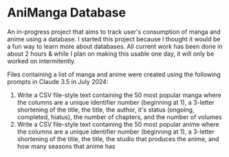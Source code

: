 # AniManga Database
An in-progress project that aims to track user's consumption of manga and anime using a database. I started this project because I thought it would be a fun way to learn more about databases. All current work has been done in about 2 hours & while I plan on making this usable one day, it will only be worked on intermitently. 

Files containing a list of manga and anime were created using the following prompts in Claude 3.5 in July 2024:
1) Write a CSV file-style text containing the 50 most popular manga where the columns are a unique identifier number (beginning at 1), a 3-letter shortening of the title, the title, the author, it's status (ongoing, completed, hiatus), the number of chapters, and the number of volumes
2) Write a CSV file-style text containing the 50 most popular anime where the columns are a unique identifier number (beginning at 1), a 3-letter shortening of the title, the title, the studio that produces the anime, and how many seasons that anime has
